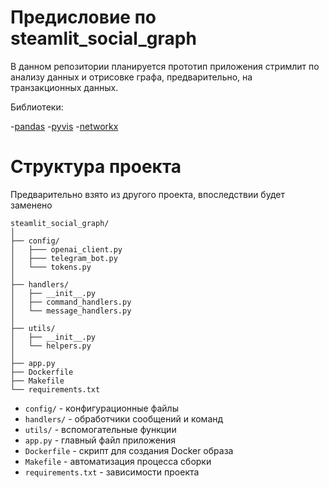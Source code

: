 # Предисловие по steamlit_social_graph

В данном репозитории планируется прототип приложения стримлит по анализу данных и отрисовке графа, предварительно, на транзакционных данных.

Библиотеки:

-[pandas](https://pandas.pydata.org/)
-[pyvis](https://pyvis.readthedocs.io/en/latest/)
-[networkx](https://networkx.org/documentation/stable/index.html)

# Структура проекта

Предварительно взято из другого проекта, впоследствии будет заменено

```
steamlit_social_graph/
│
├── config/
│   ├─── openai_client.py
│   ├─── telegram_bot.py
│   └─── tokens.py
│
├── handlers/
│   ├── __init__.py
│   ├── command_handlers.py
│   └── message_handlers.py
│
├── utils/
│   ├── __init__.py
│   └── helpers.py
│
├── app.py
├── Dockerfile
├── Makefile
└── requirements.txt
```

- `config/` - конфигурационные файлы
- `handlers/` - обработчики сообщений и команд
- `utils/` - вспомогательные функции
- `app.py` - главный файл приложения
- `Dockerfile` - скрипт для создания Docker образа
- `Makefile` - автоматизация процесса сборки
- `requirements.txt` - зависимости проекта